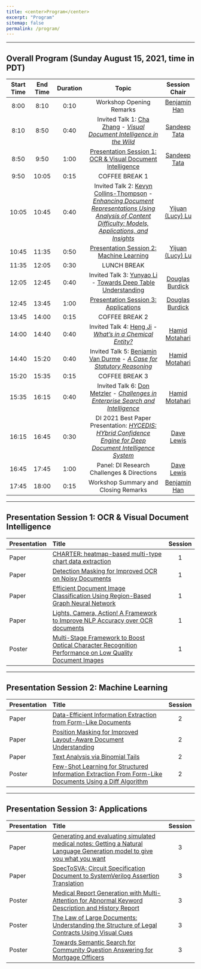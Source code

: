 ```yaml
---
title: <center>Program</center>
excerpt: "Program"
sitemap: false
permalink: /program/
---
```


------

## Overall Program (Sunday August 15, 2021, time in PDT)

| Start Time 	| End Time 	| Duration 	| Topic 	| Session Chair 	|
|:-:	|:-:	|:-:	|:-:	|:-:	|
| 8:00 	| 8:10 	| 0:10 	| Workshop Opening Remarks 	| [Benjamin Han](https://www.linkedin.com/in/benjaminhan/)	|
| 8:10 	| 8:50 	| 0:40 	| Invited Talk 1: [Cha Zhang](https://www.microsoft.com/en-us/research/people/chazhang/) - [_Visual Document Intelligence in the Wild_](https://document-intelligence.github.io/DI-2021/talks/#talk_cha)	| [Sandeep Tata](https://research.google/people/SandeepTata/)	|
| 8:50 	| 9:50 	| 1:00 	| [Presentation Session 1: OCR & Visual Document Intelligence](#session_1) 	| [Sandeep Tata](https://research.google/people/SandeepTata/)	|
| 9:50 	| 10:05 	| 0:15 	| COFFEE BREAK 1 	|  	|
| 10:05 	| 10:45 	| 0:40 	| Invited Talk 2: [Kevyn Collins-Thompson](http://www-personal.umich.edu/~kevynct/) - [_Enhancing Document Representations Using Analysis of Content Difficulty: Models, Applications, and Insights_](https://document-intelligence.github.io/DI-2021/talks/#talk_kevyn) | [Yijuan (Lucy) Lu](https://www.linkedin.com/in/yijuan-lu-590b426/) |
| 10:45 	| 11:35 	| 0:50 	| [Presentation Session 2: Machine Learning](#session_2) 	| [Yijuan (Lucy) Lu](https://www.linkedin.com/in/yijuan-lu-590b426/) 	|
| 11:35  	| 12:05 	| 0:30 	| LUNCH BREAK  	|  	|
| 12:05 	| 12:45 	| 0:40 	| Invited Talk 3: [Yunyao Li](https://researcher.watson.ibm.com/researcher/view.php?person=us-yunyaoli) - [Towards Deep Table Understanding](https://document-intelligence.github.io/DI-2021/talks/#talk_yunyao) | [Douglas Burdick](https://researcher.watson.ibm.com/researcher/view.php?person=us-drburdic) |
| 12:45 	| 13:45 	| 1:00 	| [Presentation Session 3: Applications](#session_3)	| [Douglas Burdick](https://researcher.watson.ibm.com/researcher/view.php?person=us-drburdic) |
| 13:45 	| 14:00 	| 0:15 	| COFFEE BREAK 2 	|  	|
| 14:00  	| 14:40 	| 0:40 	| Invited Talk 4: [Heng Ji](https://cs.illinois.edu/about/people/faculty/hengji) - [_What’s in a Chemical Entity?_](https://document-intelligence.github.io/DI-2021/talks/#talk_heng)	| [Hamid Motahari](https://www.linkedin.com/in/hamidmotahari/) |
| 14:40 	| 15:20 	| 0:40 	| Invited Talk 5: [Benjamin Van Durme](https://www.cs.jhu.edu/~vandurme/) - [_A Case for Statutory Reasoning_](https://document-intelligence.github.io/DI-2021/talks/#talk_benjamin)	| [Hamid Motahari](https://www.linkedin.com/in/hamidmotahari/) |
| 15:20 	| 15:35  	| 0:15 	| COFFEE BREAK 3 	|  	|
| 15:35 	| 16:15  	| 0:40 	| Invited Talk 6: [Don Metzler](https://research.google/people/DonaldMetzler/) - [_Challenges in Enterprise Search and Intelligence_](https://document-intelligence.github.io/DI-2021/talks/#talk_don) | [Hamid Motahari](https://www.linkedin.com/in/hamidmotahari/)	|
| 16:15  	| 16:45  	| 0:30 	| <a name="best_paper"/>DI 2021 Best Paper Presentation: _[HYCEDIS: HYbrid Confidence Engine for Deep Document Intelligence System](https://document-intelligence.github.io/DI-2021/papers/#paper_8)_ | [Dave Lewis](https://www.linkedin.com/in/daviddlewis/) |
| 16:45  	| 17:45  	| 1:00 	| Panel: DI Research Challenges & Directions 	| [Dave Lewis](https://www.linkedin.com/in/daviddlewis/) |
| 17:45 	| 18:00 	| 0:15 	| Workshop Summary and Closing Remarks 	| [Benjamin Han](https://www.linkedin.com/in/benjaminhan/)	|

------

## <a name="session_1"/>Presentation Session 1: OCR & Visual Document Intelligence

| Presentation | Title | Session | 
|:- |:- |:-: |
| Paper | [CHARTER: heatmap-based multi-type chart data extraction](https://document-intelligence.github.io/DI-2021/papers/#paper_7) | 1 |
| Paper | [Detection Masking for Improved OCR on Noisy Documents](https://document-intelligence.github.io/DI-2021/papers/#paper_2) | 1 |
| Paper | [Efficient Document Image Classification Using Region-Based Graph Neural Network](https://document-intelligence.github.io/DI-2021/papers/#paper_18) | 1 |
| Paper | [Lights, Camera, Action! A Framework to Improve NLP Accuracy over OCR documents](https://document-intelligence.github.io/DI-2021/papers/#paper_22) | 1 |
| Poster | [Multi-Stage Framework to Boost Optical Character Recognition Performance on Low Quality Document Images](https://document-intelligence.github.io/DI-2021/papers/#paper_9) | 1 |

------

## <a name="session_2"/>Presentation Session 2: Machine Learning

| Presentation | Title | Session | 
|:- |:- |:-: |
| Paper | [Data-Efficient Information Extraction from Form-Like Documents](https://document-intelligence.github.io/DI-2021/papers/#paper_13) | 2 |
| Paper | [Position Masking for Improved Layout-Aware Document Understanding](https://document-intelligence.github.io/DI-2021/papers/#paper_21) | 2 |
| Paper | [Text Analysis via Binomial Tails](https://document-intelligence.github.io/DI-2021/papers/#paper_15) | 2 |
| Poster | [Few-Shot Learning for Structured Information Extraction From Form-Like Documents Using a Diff Algorithm](https://document-intelligence.github.io/DI-2021/papers/#paper_3) | 2 |

------

## <a name="session_3"/>Presentation Session 3: Applications

| Presentation | Title | Session | 
|:- |:- |:-: |
| Paper | [Generating and evaluating simulated medical notes: Getting a Natural Language Generation model to give you what you want](https://document-intelligence.github.io/DI-2021/papers/#paper_20) | 3 |
| Paper | [SpecToSVA: Circuit Specification Document to SystemVerilog Assertion Translation](https://document-intelligence.github.io/DI-2021/papers/#paper_19) | 3 |
| Poster | [Medical Report Generation with Multi-Attention for Abnormal Keyword Description and History Report](https://document-intelligence.github.io/DI-2021/papers/#paper_10) | 3 |
| Poster | [The Law of Large Documents: Understanding the Structure of Legal Contracts Using Visual Cues](https://document-intelligence.github.io/DI-2021/papers/#paper_6) | 3 |
| Poster | [Towards Semantic Search for Community Question Answering for Mortgage Officers](https://document-intelligence.github.io/DI-2021/papers/#paper_17) | 3 |

